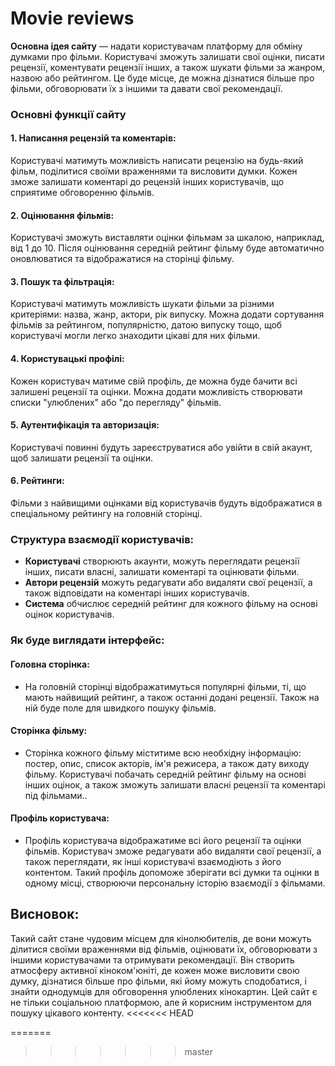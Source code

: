 # Movie reviews

**Основна ідея сайту** — надати користувачам платформу для обміну думками про фільми. Користувачі зможуть залишати свої оцінки, писати рецензії, коментувати рецензії інших, а також шукати фільми за жанром, назвою або рейтингом. Це буде місце, де можна дізнатися більше про фільми, обговорювати їх з іншими та давати свої рекомендації.
### Основні функції сайту
#### 1. Написання рецензій та коментарів:
Користувачі матимуть можливість написати рецензію на будь-який фільм, поділитися своїми враженнями та висловити думки. Кожен зможе залишати коментарі до рецензій інших користувачів, що сприятиме обговоренню фільмів.
#### 2. Оцінювання фільмів:
Користувачі зможуть виставляти оцінки фільмам за шкалою, наприклад, від 1 до 10. Після оцінювання середній рейтинг фільму буде автоматично оновлюватися та відображатися на сторінці фільму.
#### 3. Пошук та фільтрація:
Користувачі матимуть можливість шукати фільми за різними критеріями: назва, жанр, актори, рік випуску.
Можна додати сортування фільмів за рейтингом, популярністю, датою випуску тощо, щоб користувачі могли легко знаходити цікаві для них фільми.
#### 4. Користувацькі профілі:
Кожен користувач матиме свій профіль, де можна буде бачити всі залишені рецензії та оцінки. 
Можна додати можливість створювати списки "улюблених" або "до перегляду" фільмів.
#### 5. Аутентифікація та авторизація:
Користувачі повинні будуть зареєструватися або увійти в свій акаунт, щоб залишати рецензії та оцінки. 
#### 6. Рейтинги:
Фільми з найвищими оцінками від користувачів будуть відображатися в спеціальному рейтингу на головній сторінці. 
### Структура взаємодії користувачів:
- **Користувачі** створюють акаунти, можуть переглядати рецензії інших, писати власні, залишати коментарі та оцінювати фільми.
- **Автори рецензій** можуть редагувати або видаляти свої рецензії, а також відповідати на коментарі інших користувачів.
- **Система** обчислює середній рейтинг для кожного фільму на основі оцінок користувачів.
### Як буде виглядати інтерфейс:
#### Головна сторінка:
- На головній сторінці відображатимуться популярні фільми, ті, що мають найвищий рейтинг, а також останні додані рецензії. Також на ній буде поле для швидкого пошуку фільмів. 
#### Сторінка фільму:
- Сторінка кожного фільму міститиме всю необхідну інформацію: постер, опис, список акторів, ім'я режисера, а також дату виходу фільму. Користувачі побачать середній рейтинг фільму на основі інших оцінок, а також зможуть залишати власні рецензії та коментарі під фільмами..
#### Профіль користувача:
- Профіль користувача відображатиме всі його рецензії та оцінки фільмів. Користувач зможе редагувати або видаляти свої рецензії, а також переглядати, як інші користувачі взаємодіють з його контентом. Такий профіль допоможе зберігати всі думки та оцінки в одному місці, створюючи персональну історію взаємодії з фільмами.


## Висновок:
Такий сайт стане чудовим місцем для кінолюбителів, де вони можуть ділитися своїми враженнями від фільмів, оцінювати їх, обговорювати з іншими користувачами та отримувати рекомендації. Він створить атмосферу активної кіноком'юніті, де кожен може висловити свою думку, дізнатися більше про фільми, які йому можуть сподобатися, і знайти однодумців для обговорення улюблених кінокартин. Цей сайт є не тільки соціальною платформою, але й корисним інструментом для пошуку цікавого контенту.
<<<<<<< HEAD

=======
>>>>>>> master
